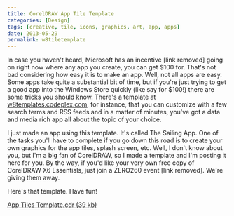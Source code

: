 ```yaml
---
title: CorelDRAW App Tile Template
categories: [Design]
tags: [creative, tile, icons, graphics, art, app, apps]
date: 2013-05-29
permalink: w8tiletemplate
---
```


In case you haven't heard, Microsoft has an incentive [link removed] going on right now where any app you create, you can get $100 for. That's not bad considering how easy it is to make an app. Well, not all apps are easy. Some apps take quite a substantial bit of time, but if you're just trying to get a good app into the Windows Store quickly (like say for $100!) there are some tricks you should know. There's a template at [w8templates.codeplex.com](http://w8templates.codeplex.com), for instance, that you can customize with a few search terms and RSS feeds and in a matter of minutes, you've got a data and media rich app all about the topic of your choice.
<!-- xmore -->

I just made an app using this template. It's called The Sailing App. One of the tasks you'll have to complete if you go down this road is to create your own graphics for the app tiles, splash screen, etc. Well, I don't know about you, but I'm a big fan of CorelDRAW, so I made a template and I'm posting it here for you. By the way, if you'd like your very own free copy of CorelDRAW X6 Essentials, just join a ZERO260 event [link removed]. We're giving them away.

Here's that template. Have fun!

[App Tiles Template.cdr (39 kb)](/bcms-media/Files/Download?id=e55fd41a-34a5-49ac-93c5-a35300714231)